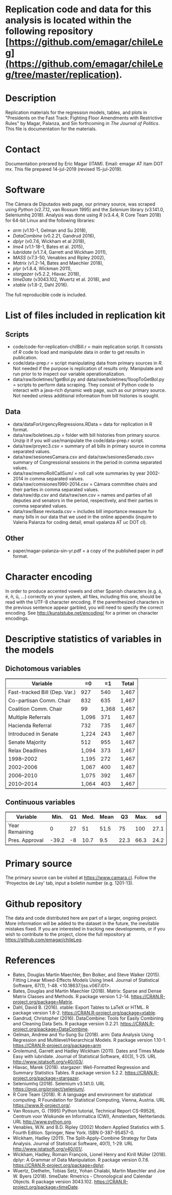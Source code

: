 Replication code and data for this analysis is located within the following repository [https://github.com/emagar/chileLeg](https://github.com/emagar/chileLeg/tree/master/replication).
=======


# Description

Replication materials for the regression models, tables, and plots in "Presidents on the Fast Track: Fighting Floor Amendments with Restrictive Rules" by Magar, Palanza, and Sin forthcoming in *The Journal of Politics*. This file is documentation for the materials.


# Contact

Documentation prerared by Eric Magar (ITAM). Email: emagar AT itam DOT mx. This file prepared 14-jul-2019 (revised 15-jul-2019).


# Software

The Cámara de Diputados web page, our primary source, was scraped using *Python* (v2.7.12, van Rossum 1995) and the *Selenium* library (v3.141.0, Seleniumhq 2018). Analysis was done using *R* (v3.4.4, R Core Team 2018) for 64-bit Linux and the following libraries:

-   *arm* (v1.10-1, Gelman and Su 2018),
-   *DataCombine* (v0.2.21, Gandrud 2016),
-   *dplyr* (v0.7.6, Wickham et al 2018),
-   *lme4* (v1.1-18-1, Bates et al. 2015),
-   *lubridate* (v1.7.4, Garrett and Wickham 2011),
-   *MASS* (v7.3-50, Venables and Ripley 2002),
-   *Matrix* (v1.2-14, Bates and Maechler 2018),
-   *plyr* (v1.8.4, Wickman 2011),
-   *stargazer* (v5.2.2, Hlavac 2018),
-   *timeDate* (v3043.102, Wuertz et al. 2018), and
-   *xtable* (v1.8-2, Dahl 2016).

The full reproducible code is included. 


# List of files included in replication kit


## Scripts

-   code/code-for-replication-chilBill.r = main replication script. It consists of *R* code to load and manipulate data in order to get results in publication.
-   code/data-prep.r = script manipulating data from primary sources in *R*. Not needed if the purpose is replication of results only. Manipulate and run prior to to inspect our variable operationalization.
-   data/raw/boletines/1getBol.py and data/raw/boletines/1loopToGetBol.py = scripts to perform data scraping. They consist of Python code to interact with a java-rich dynamic web page, such as our primary source. Not needed unless additional information from bill histories is sought.


## Data

-   data/dataForUrgencyRegressions.RData = data for replication in R format.
-   data/raw/boletines.zip = folder with bill histories from primary source. Unzip it if you will use/manipulate the code/data-prep.r script.
-   data/raw/proyec3.csv = summary of all bills in primary source in comma separated values.
-   data/raw/sesionesCamara.csv and data/raw/sesionesSenado.csv= summary of Congressional sessions in the period in comma separated values.
-   data/raw/memoRollCallSum/ = roll call vote summaries by year 2002-2014 in comma separated values.
-   data/raw/comisiones1990-2014.csv = Cámara committee chairs and their parties in comma separated values.
-   data/raw/dip.csv and data/raw/sen.csv = names and parties of all deputies and senators in the period, respectively, and their parties in comma separated values.
-   data/raw/Base revisada.csv = includes bill importance measure for many bills in our data that we used in the online appendix (inquire to Valeria Palanza for coding detail, email vpalanza AT uc DOT cl).


## Other

-   paper/magar-palanza-sin-yr.pdf = a copy of the published paper in pdf format.


# Character encoding

In order to produce accented vowels and other Spanish characters (e.g. á, é, ñ, ü, &#x2026;) correctly on your system, all files, including this one, should be read with the UTF-8 character encoding. If the parenthesized characters in the previous sentence appear garbled, you will need to specify the correct encoding. See <http://kunststube.net/encoding/> for a primer on character encodings. 


# Descriptive statistics of variables in the models


## Dichotomous variables

<table border="2" cellspacing="0" cellpadding="6" rules="groups" frame="hsides">


<colgroup>
<col  class="org-left" />

<col  class="org-left" />

<col  class="org-right" />

<col  class="org-left" />
</colgroup>
<thead>
<tr>
<th scope="col" class="org-left">Variable</th>
<th scope="col" class="org-left">=0</th>
<th scope="col" class="org-right">=1</th>
<th scope="col" class="org-left">Total</th>
</tr>
</thead>

<tbody>
<tr>
<td class="org-left">Fast-tracked Bill (Dep. Var.)</td>
<td class="org-left">927</td>
<td class="org-right">540</td>
<td class="org-left">1,467</td>
</tr>


<tr>
<td class="org-left">Co-partisan Comm. Chair</td>
<td class="org-left">832</td>
<td class="org-right">635</td>
<td class="org-left">1,467</td>
</tr>


<tr>
<td class="org-left">Coalition Comm. Chair</td>
<td class="org-left">99</td>
<td class="org-right">1,368</td>
<td class="org-left">1,467</td>
</tr>


<tr>
<td class="org-left">Multiple Referrals</td>
<td class="org-left">1,096</td>
<td class="org-right">371</td>
<td class="org-left">1,467</td>
</tr>


<tr>
<td class="org-left">Hacienda Referral</td>
<td class="org-left">732</td>
<td class="org-right">735</td>
<td class="org-left">1,467</td>
</tr>


<tr>
<td class="org-left">Introduced in Senate</td>
<td class="org-left">1,224</td>
<td class="org-right">243</td>
<td class="org-left">1,467</td>
</tr>


<tr>
<td class="org-left">Senate Majority</td>
<td class="org-left">512</td>
<td class="org-right">955</td>
<td class="org-left">1,467</td>
</tr>


<tr>
<td class="org-left">Relax Deadlines</td>
<td class="org-left">1,094</td>
<td class="org-right">373</td>
<td class="org-left">1,467</td>
</tr>


<tr>
<td class="org-left">1998&#x2013;2002</td>
<td class="org-left">1,195</td>
<td class="org-right">272</td>
<td class="org-left">1,467</td>
</tr>


<tr>
<td class="org-left">2002&#x2013;2006</td>
<td class="org-left">1,067</td>
<td class="org-right">400</td>
<td class="org-left">1,467</td>
</tr>


<tr>
<td class="org-left">2006&#x2013;2010</td>
<td class="org-left">1,075</td>
<td class="org-right">392</td>
<td class="org-left">1,467</td>
</tr>


<tr>
<td class="org-left">2010&#x2013;2014</td>
<td class="org-left">1,064</td>
<td class="org-right">403</td>
<td class="org-left">1,467</td>
</tr>
</tbody>
</table>


## Continuous variables

<table border="2" cellspacing="0" cellpadding="6" rules="groups" frame="hsides">


<colgroup>
<col  class="org-left" />

<col  class="org-right" />

<col  class="org-right" />

<col  class="org-right" />

<col  class="org-right" />

<col  class="org-right" />

<col  class="org-right" />

<col  class="org-right" />
</colgroup>
<thead>
<tr>
<th scope="col" class="org-left">Variable</th>
<th scope="col" class="org-right">Min.</th>
<th scope="col" class="org-right">Q1</th>
<th scope="col" class="org-right">Med.</th>
<th scope="col" class="org-right">Mean</th>
<th scope="col" class="org-right">Q3</th>
<th scope="col" class="org-right">Max.</th>
<th scope="col" class="org-right">sd</th>
</tr>
</thead>

<tbody>
<tr>
<td class="org-left">Year Remaining</td>
<td class="org-right">0</td>
<td class="org-right">27</td>
<td class="org-right">51</td>
<td class="org-right">51.5</td>
<td class="org-right">75</td>
<td class="org-right">100</td>
<td class="org-right">27.1</td>
</tr>


<tr>
<td class="org-left">Pres. Approval</td>
<td class="org-right">-39.2</td>
<td class="org-right">-8</td>
<td class="org-right">10.7</td>
<td class="org-right">9.5</td>
<td class="org-right">22.3</td>
<td class="org-right">66.3</td>
<td class="org-right">24.2</td>
</tr>
</tbody>
</table>


# Primary source

The primary source can be visited at <https://www.camara.cl>. Follow the 'Proyectos de Ley' tab, input a boletin number (e.g. 1201-13). 


# Github repository

The data and code distributed here are part of a larger, ongoing project. More information will be added to the dataset in the future, the inevitable mistakes fixed. If you are interested in tracking new developments, or if you wish to contribute to the project, clone the full repository at <https://github.com/emagar/chileLeg>. 


# References

-   Bates, Douglas  Martin Maechler, Ben Bolker, and Steve Walker (2015). Fitting Linear Mixed-Effects Models Using lme4. Journal of Statistical Software, 67(1), 1-48. <10.18637/jss.v067.i01>.
-   Bates, Douglas and Martin Maechler (2018). Matrix: Sparse and Dense Matrix Classes and Methods. R package version 1.2-14. <https://CRAN.R-project.org/package=Matrix>.
-   Dahl, David B. (2016). xtable: Export Tables to LaTeX or HTML. R package version 1.8-2. <https://CRAN.R-project.org/package=xtable>.
-   Gandrud, Christopher (2016). DataCombine: Tools for Easily Combining and Cleaning Data Sets. R package version 0.2.21. <https://CRAN.R-project.org/package=DataCombine>.
-   Gelman, Andrew and Yu-Sung Su (2018). arm: Data Analysis Using Regression and Multilevel/Hierarchical Models. R package version 1.10-1. <https://CRAN.R-project.org/package=arm>
-   Grolemund, Garrett and Hadley Wickham (2011). Dates and Times Made Easy with lubridate. Journal of Statistical Software, 40(3), 1-25. URL <http://www.jstatsoft.org/v40/i03/>.
-   Hlavac, Marek (2018). stargazer: Well-Formatted Regression and Summary Statistics Tables. R package version 5.2.2. <https://CRAN.R-project.org/package=stargazer>.
-   Seleniumhq (2018). Selemium v3.141.0. URL <https://pypi.org/project/selenium/>.
-   R Core Team (2018). R: A language and environment for statistical computing. R Foundation for Statistical Computing, Vienna, Austria. URL <https://www.R-project.org/>.
-   Van Rossum, G. (1995) Python tutorial, Technical Report CS-R9526, Centrum voor Wiskunde en Informatica (CWI), Amsterdam, Nehterlands. URL <http://www.python.org>.
-   Venables, W.N. and B.D. Ripley (2002) Modern Applied Statistics with S. Fourth Edition. Springer, New York. ISBN 0-387-95457-0.
-   Wickham, Hadley (2011). The Split-Apply-Combine Strategy for Data Analysis. Journal of Statistical Software, 40(1), 1-29. URL <http://www.jstatsoft.org/v40/i01/>.
-   Wickham, Hadley, Romain François, Lionel Henry and Kirill Müller (2018). dplyr: A Grammar of Data Manipulation. R package version 0.7.6. <https://CRAN.R-project.org/package=dplyr>.
-   Wuertz, Diethelm, Tobias Setz, Yohan Chalabi, Martin Maechler and Joe W. Byers (2018). timeDate: Rmetrics - Chronological and Calendar Objects. R package version 3043.102. <https://CRAN.R-project.org/package=timeDate>.
